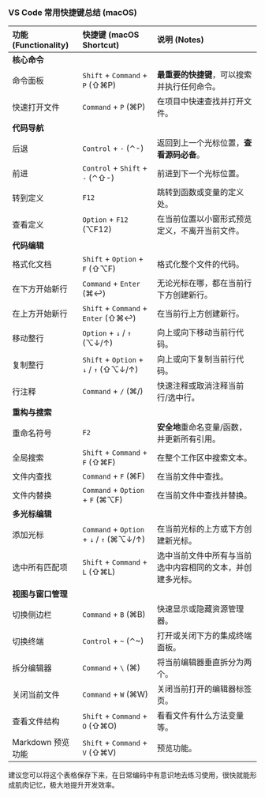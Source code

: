 ### VS Code 常用快捷键总结 (macOS)

| 功能 (Functionality) | 快捷键 (macOS Shortcut) | 说明 (Notes) |
| :--- | :--- | :--- |
| **核心命令** | | |
| 命令面板 | `Shift` + `Command` + `P` (⇧⌘P) | **最重要的快捷键**，可以搜索并执行任何命令。 |
| 快速打开文件 | `Command` + `P` (⌘P) | 在项目中快速查找并打开文件。 |
| **代码导航** | | |
| 后退 | `Control` + `-` (⌃-) | 返回到上一个光标位置，**查看源码必备**。 |
| 前进 | `Control` + `Shift` + `-` (⌃⇧-) | 前进到下一个光标位置。 |
| 转到定义 | `F12` | 跳转到函数或变量的定义处。 |
| 查看定义 | `Option` + `F12` (⌥F12) | 在当前位置以小窗形式预览定义，不离开当前文件。 |
| **代码编辑** | | |
| 格式化文档 | `Shift` + `Option` + `F` (⇧⌥F) | 格式化整个文件的代码。 |
| 在下方开始新行 | `Command` + `Enter` (⌘↩) | 无论光标在哪，都在当前行下方创建新行。 |
| 在上方开始新行 | `Shift` + `Command` + `Enter` (⇧⌘↩) | 在当前行上方创建新行。 |
| 移动整行 | `Option` + `↓` / `↑` (⌥↓/↑) | 向上或向下移动当前行代码。 |
| 复制整行 | `Shift` + `Option` + `↓` / `↑` (⇧⌥↓/↑) | 向上或向下复制当前行代码。 |
| 行注释 | `Command` + `/` (⌘/) | 快速注释或取消注释当前行/选中行。 |
| **重构与搜索** | | |
| 重命名符号 | `F2` | **安全地**重命名变量/函数，并更新所有引用。 |
| 全局搜索 | `Shift` + `Command` + `F` (⇧⌘F) | 在整个工作区中搜索文本。 |
| 文件内查找 | `Command` + `F` (⌘F) | 在当前文件中查找。 |
| 文件内替换 | `Command` + `Option` + `F` (⌘⌥F) | 在当前文件中查找并替换。 |
| **多光标编辑** | | |
| 添加光标 | `Command` + `Option` + `↓` / `↑` (⌘⌥↓/↑) | 在当前光标的上方或下方创建新光标。 |
| 选中所有匹配项 | `Shift` + `Command` + `L` (⇧⌘L) | 选中当前文件中所有与当前选中内容相同的文本，并创建多光标。 |
| **视图与窗口管理** | | |
| 切换侧边栏 | `Command` + `B` (⌘B) | 快速显示或隐藏资源管理器。 |
| 切换终端 | `Control` + `~` (⌃~) | 打开或关闭下方的集成终端面板。 |
| 拆分编辑器 | `Command` + `\` (⌘\) | 将当前编辑器垂直拆分为两个。 |
| 关闭当前文件 | `Command` + `W` (⌘W) | 关闭当前打开的编辑器标签页。 |
| 查看文件结构 | `Shift` + `Command` + `O` (⇧⌘O) | 看看文件有什么方法变量等。 |
| Markdown 预览功能 | `Shift` + `Command` + `V` (⇧⌘V) | 预览功能。 |

建议您可以将这个表格保存下来，在日常编码中有意识地去练习使用，很快就能形成肌肉记忆，极大地提升开发效率。